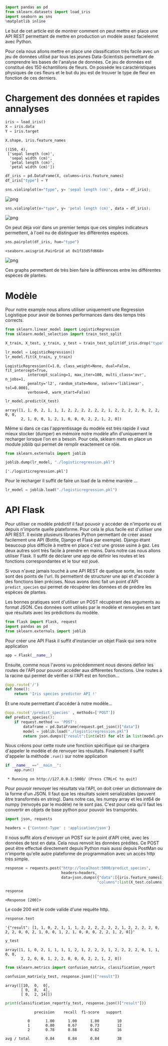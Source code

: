 

```python
import pandas as pd 
from sklearn.datasets import load_iris
import seaborn as sns
%matplotlib inline
```

Le but de cet article est de montrer comment on peut mettre en place une API REST permettant de mettre en production un modèle assez facielemnt avec Python. 

Pour cela nous allons mettre en place une classification très facile avec un jeu de données utilisé par tous les jeunes Data-Scientists permettant de comprendre les bases de l'analyse de données. Ce jeu de données est constitué des 150 échantillons de fleurs. On possède les caractéristiques physiques de ces fleurs et le but du jeu est de trouver le type de fleur en fonction de ces derniers.

# Chargement des données et rapides annalyses 


```python
iris = load_iris()
X = iris.data
Y = iris.target
```


```python
X.shape, iris.feature_names
```




    ((150, 4),
     ['sepal length (cm)',
      'sepal width (cm)',
      'petal length (cm)',
      'petal width (cm)'])




```python
df_iris = pd.DataFrame(X, columns=iris.feature_names)
df_iris["type"] = Y
```


```python
sns.violinplot(x="type", y= 'sepal length (cm)', data = df_iris);
```


![png](output_6_0.png)



```python
sns.violinplot(x="type", y= 'petal length (cm)', data = df_iris);
```


![png](output_7_0.png)


On peut déja voir dans un premier temps que ces simples indicateurs permettent, à l'oeil nu de distinguer les différentes espèces.


```python
sns.pairplot(df_iris, hue="type")
```




    <seaborn.axisgrid.PairGrid at 0x1f33d5fd668>




![png](output_9_1.png)


Ces graphs permettent de très bien faire la différences entre les différentes espèces de plantes.

# Modèle 

Pour notre example nous allons utiliser uniquement une Regression Logistique pour avoir de bonnes performances dans des temps très corrects.


```python
from sklearn.linear_model import LogisticRegression
from sklearn.model_selection import train_test_split
```


```python
X_train, X_test, y_train, y_test = train_test_split(df_iris.drop("type", axis=1),Y)
```


```python
lr_model = LogisticRegression()
lr_model.fit(X_train, y_train)
```




    LogisticRegression(C=1.0, class_weight=None, dual=False, fit_intercept=True,
              intercept_scaling=1, max_iter=100, multi_class='ovr', n_jobs=1,
              penalty='l2', random_state=None, solver='liblinear', tol=0.0001,
              verbose=0, warm_start=False)




```python
lr_model.predict(X_test)
```




    array([1, 1, 0, 2, 1, 1, 1, 2, 2, 2, 2, 2, 2, 1, 2, 2, 2, 2, 0, 2, 2, 0, 0,
           2, 1, 0, 0, 1, 2, 1, 0, 0, 0, 2, 2, 1, 2, 0])



Même si dans ce cas l'apprentissage du modèle est très rapide il vaut mieux stocker (dumper) en mémoire notre modèle afin d'uniquement le recharger lorsque l'on en a besoin. Pour cela, sklearn mets en place un module joblib qui permet de remplir exactement ce rôle.


```python
from sklearn.externals import joblib
```


```python
joblib.dump(lr_model, "./logisticregression.pkl")
```




    ['./logisticregression.pkl']



Pour le recharger il suffit de faire un load de la même manière ...


```python
lr_model = joblib.load("./logisticregression.pkl")
```

# API Flask

Pour utiliser ce modèle prédictif il faut pouvoir y accéder de n'importe ou et depuis n'importe quelle plateforme. Pour cela le plus facile est d'utiliser une API REST. Il existe plusieurs libraries Python permettant de créer assez facilement une API (Bottle, Django et Flask par exemple). Django étant beaucoup plus difficile à mettre en place c'est une grosse usine à gaz. Les deux autres sont très facile à prendre en mains. Dans notre cas nous allons utiliser Flask. Il suffit de déclarer une app de définir les routes et les fonctions correspondantes et le tour est joué. 

Si vous n'avez jamais touché à une API REST de quelque sorte, les route sont des points de l'url. Ils permettent de structurer une api et d'accéder à des fonctions bien précises. Nous avons donc fait un point d'API `predict_species` qui permet de récupérer les données et de prédire les espèces de plantes. 

Les bonnes pratiques sont d'utiliser un POST récupérant des arguments au format JSON. Ces données sont utilisés par le modèle et renvoyées en tant que résultats avec les prédictions du modèle.


```python
from flask import Flask, request
import pandas as pd
from sklearn.externals import joblib

```

Pour créer une API Flask il suffit d'instancier un objet Flask qui sera notre application


```python
app = Flask(__name__)
```

Ensuite, comme nous l'avons vu précédemment nous devons définir les routes de l'API pour pouvoir accéder aux différentes fonctions. Une routes à la racine qui permet de vérifier si l'API est en fonction...


```python
@app.route('/')
def home():
    return 'Iris species predictor API !'

```

Et une route permettant d'accéder à notre modèle...


```python
@app.route('/predict_species' , methods=['POST'])
def predict_species():
    if request.method == 'POST':
        dataframe = pd.DataFrame(request.get_json()["data"])
        model = joblib.load("./logisticregression.pkl")
        return json.dumps({"result":[int(elt) for elt in list(model.predict(dataframe))]})
```

Nous créons pour cette route une fonction spécifique qui se chargera d'appeler le modèle et de renvoyer les résultats. Finalement il suffit d'appeler la méthode ```.run()``` sur notre application


```python
if __name__ =="__main__":
    app.run()
```

     * Running on http://127.0.0.1:5000/ (Press CTRL+C to quit)
    

Pour pouvoir renvoyer les résultats via l'API, on doit créer un dictionnaire de la forme d'un JSON. Il faut que les résultats soient serializables (peuvent être transformés en string). Dans notre cas, les numpy array et les int64 de numpy (renvoyés par le modèle) ne le sont pas. C'est pour cela qu'il faut les convertir en objets de base python pour pouvoir les transportés. 


```python
import json, requests
```


```python
headers = {'Content-Type' : 'application/json'}
```

Il nous suffit alors d'envoyer un POST sur le point d'API créé, avec les données de test en data. Cela nous renvoit les données prédites. Ce POST peut être effectué directement depuis Python mais aussi depuis PostMan ou n'importe qu'elle autre plateforme de programmation avec un accès http très simple. 


```python
response = requests.post("http://localhost:5000/predict_species", 
                         headers=headers, 
                         data=json.dumps({"data":[{iris.feature_names[i]:d for i,d in enumerate(elt)} for elt in X_test.as_matrix()], 
                                         "columns":list(X_test.columns)}))
```


```python
response
```




    <Response [200]>



Le code 200 est le code valide d'une requête http.


```python
response.text
```




    '{"result": [1, 1, 0, 2, 1, 1, 1, 2, 2, 2, 2, 2, 2, 1, 2, 2, 2, 2, 0, 2, 2, 0, 0, 2, 1, 0, 0, 1, 2, 1, 0, 0, 0, 2, 2, 1, 2, 0]}'




```python
y_test
```




    array([1, 1, 0, 2, 1, 1, 1, 1, 2, 1, 2, 2, 2, 1, 2, 2, 2, 2, 0, 1, 1, 0, 0,
           2, 2, 0, 0, 1, 2, 2, 0, 0, 0, 2, 2, 1, 2, 0])




```python
from sklearn.metrics import confusion_matrix, classification_report
```


```python
confusion_matrix(y_test, response.json()["result"])
```




    array([[10,  0,  0],
           [ 0,  8,  4],
           [ 0,  2, 14]])




```python
print(classification_report(y_test, response.json()["result"]))
```

                 precision    recall  f1-score   support
    
              0       1.00      1.00      1.00        10
              1       0.80      0.67      0.73        12
              2       0.78      0.88      0.82        16
    
    avg / total       0.84      0.84      0.84        38
    
    
